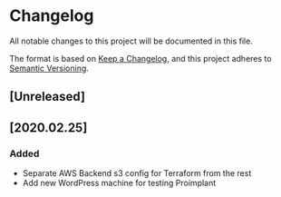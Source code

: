 # Changelog

All notable changes to this project will be documented in this file.

The format is based on [Keep a Changelog](https://keepachangelog.com/en/1.0.0/),
and this project adheres to [Semantic Versioning](https://semver.org/spec/v2.0.0.html).

## [Unreleased]

## [2020.02.25]

### Added

- Separate AWS Backend s3 config for Terraform from the rest
- Add new WordPress machine for testing Proimplant
